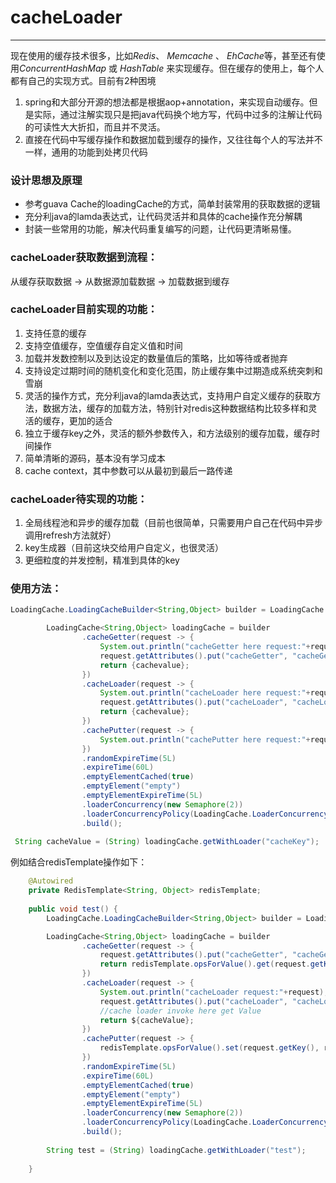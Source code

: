 # cacheLoader
---------------------------------------------

现在使用的缓存技术很多，比如*Redis*、 *Memcache* 、 *EhCache*等，甚至还有使用*ConcurrentHashMap* 或 *HashTable* 来实现缓存。但在缓存的使用上，每个人都有自己的实现方式。目前有2种困境

1. spring和大部分开源的想法都是根据aop+annotation，来实现自动缓存。但是实际，通过注解实现只是把java代码换个地方写，代码中过多的注解让代码的可读性大大折扣，而且并不灵活。
2. 直接在代码中写缓存操作和数据加载到缓存的操作，又往往每个人的写法并不一样，通用的功能到处拷贝代码


### 设计思想及原理

*  参考guava Cache的loadingCache的方式，简单封装常用的获取数据的逻辑
*  充分利java的lamda表达式，让代码灵活并和具体的cache操作充分解耦
*  封装一些常用的功能，解决代码重复编写的问题，让代码更清晰易懂。


### cacheLoader获取数据到流程：
从缓存获取数据 -> 从数据源加载数据 -> 加载数据到缓存 

### cacheLoader目前实现的功能：
1. 支持任意的缓存
2. 支持空值缓存，空值缓存自定义值和时间
3. 加载并发数控制以及到达设定的数量值后的策略，比如等待或者抛弃
4. 支持设定过期时间的随机变化和变化范围，防止缓存集中过期造成系统突刺和雪崩
5. 灵活的操作方式，充分利java的lamda表达式，支持用户自定义缓存的获取方法，数据方法，缓存的加载方法，特别针对redis这种数据结构比较多样和灵活的缓存，更加的适合
6. 独立于缓存key之外，灵活的额外参数传入，和方法级别的缓存加载，缓存时间操作
7. 简单清晰的源码，基本没有学习成本
8. cache context，其中参数可以从最初到最后一路传递

### cacheLoader待实现的功能：
1. 全局线程池和异步的缓存加载（目前也很简单，只需要用户自己在代码中异步调用refresh方法就好）
2. key生成器（目前这块交给用户自定义，也很灵活）
3. 更细粒度的并发控制，精准到具体的key

### 使用方法：
```java
LoadingCache.LoadingCacheBuilder<String,Object> builder = LoadingCache.builder();

        LoadingCache<String,Object> loadingCache = builder
                .cacheGetter(request -> {
                    System.out.println("cacheGetter here request:"+request);
                    request.getAttributes().put("cacheGetter", "cacheGetter");
                    return {cachevalue};
                })
                .cacheLoader(request -> {
                    System.out.println("cacheLoader here request:"+request);
                    request.getAttributes().put("cacheLoader", "cacheLoader");
                    return {cachevalue};
                })
                .cachePutter(request -> {
                    System.out.println("cachePutter here request:"+request);;
                })
                .randomExpireTime(5L)
                .expireTime(60L)
                .emptyElementCached(true)
                .emptyElement("empty")
                .emptyElementExpireTime(5L)
                .loaderConcurrency(new Semaphore(2))
                .loaderConcurrencyPolicy(LoadingCache.LoaderConcurrencyPolicy.WaitLoaderConcurrencyPolicy)
                .build();
                
 String cacheValue = (String) loadingCache.getWithLoader("cacheKey");                
```
例如结合redisTemplate操作如下：

```java
    @Autowired
    private RedisTemplate<String, Object> redisTemplate;
    
    public void test() {
        LoadingCache.LoadingCacheBuilder<String,Object> builder = LoadingCache.builder();

        LoadingCache<String,Object> loadingCache = builder
                .cacheGetter(request -> {
                    request.getAttributes().put("cacheGetter", "cacheGetter");
                    return redisTemplate.opsForValue().get(request.getKey());
                })
                .cacheLoader(request -> {
                    System.out.println("cacheLoader request:"+request);
                    request.getAttributes().put("cacheLoader", "cacheLoader");
                    //cache loader invoke here get Value
                    return ${cacheValue};
                })
                .cachePutter(request -> {
                    redisTemplate.opsForValue().set(request.getKey(), request.getCacheValue(), request.getExpireTime(), TimeUnit.SECONDS);
                })
                .randomExpireTime(5L)
                .expireTime(60L)
                .emptyElementCached(true)
                .emptyElement("empty")
                .emptyElementExpireTime(5L)
                .loaderConcurrency(new Semaphore(2))
                .loaderConcurrencyPolicy(LoadingCache.LoaderConcurrencyPolicy.WaitLoaderConcurrencyPolicy)
                .build();
        
        String test = (String) loadingCache.getWithLoader("test");
 
    }
```
